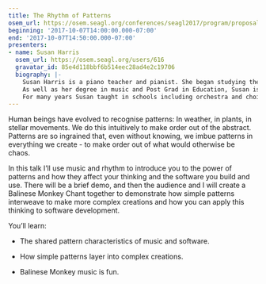 ```yaml
---
title: The Rhythm of Patterns
osem_url: https://osem.seagl.org/conferences/seagl2017/program/proposals/350
beginning: '2017-10-07T14:00:00.000-07:00'
end: '2017-10-07T14:50:00.000-07:00'
presenters:
- name: Susan Harris
  osem_url: https://osem.seagl.org/users/616
  gravatar_id: 85e4d118bbf6b514eec28ad4e2c19706
  biography: |-
    Susan Harris is a piano teacher and pianist. She began studying the piano in England, at the age of seven, later receiving a BA (Hons) music degree and then a Post Grad in Music Education from Reading University.
    As well as her degree in music and Post Grad in Education, Susan is a Licentiate of the Guildhall School of Music, London.
    For many years Susan taught in schools including orchestra and choir, as well as piano. Her Ofsted reports rated her as ‘Outstanding’.
---
```


Human beings have evolved to recognise patterns: In weather, in plants, in stellar movements.  We do this intuitively to make order out of the abstract. Patterns are so ingrained that, even without knowing, we imbue patterns in everything we create - to make order out of what would otherwise be chaos.

In this talk I’ll use music and rhythm to introduce you to the power of patterns and how they affect your thinking and the software you build and use. There will be a brief demo, and then the audience and I will create a Balinese Monkey Chant together to demonstrate how simple patterns interweave to make more complex creations and how you can apply this thinking to software development.

You’ll learn:

- The shared pattern characteristics of music and software.

- How simple patterns layer into complex creations.

- Balinese Monkey music is fun.
